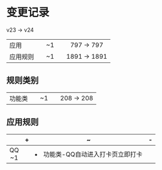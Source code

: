 # 变更记录

v23 -> v24

||||||
|-|:-:|:-:|:-:|:-:|
|应用||~1||797 -> 797|
|应用规则||~1||1891 -> 1891|

## 规则类别

||||||
|-|:-:|:-:|:-:|:-:|
|功能类||~1||208 -> 208|

## 应用规则

||+|~|-|
|:-:|-|-|-|
|QQ<br>~1||<li>功能类-QQ自动进入打卡页立即打卡||
